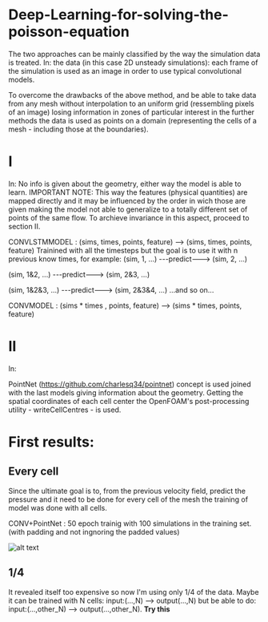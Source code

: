 # Deep-Learning-for-solving-the-poisson-equation

The two approaches can be mainly classified by the way the simulation data is treated. 
In: 
the data (in this case 2D unsteady simulations): each frame of the simulation is used as an image in order to use typical convolutional models.

To overcome the drawbacks of the above method, and be able to take data from any mesh without interpolation to an uniform grid (ressembling pixels of an image) losing information in zones of particular interest in the further methods the data is used as points on a domain (representing the cells of a mesh - including those at the boundaries).

# I

In:
No info is given about the geometry, either way the model is able to learn. 
IMPORTANT NOTE: This way the features (physical quantities) are mapped directly and it may be influenced by the order in wich those are given making the model not able to generalize to a totally different set of points of the same flow. To archieve invariance in this aspect, proceed to section II. 

CONVLSTMMODEL : (sims, times, points, feature) --> (sims, times, points, feature)
Trainined with all the timesteps but the goal is to use it with n previous know times, for example:
(sim, 1, ...) ---predict---> (sim, 2, ...) 

(sim, 1&2, ...) ---predict---> (sim, 2&3, ...)

(sim, 1&2&3, ...) ---predict---> (sim, 2&3&4, ...) ...and so on...

CONVMODEL : (sims * times , points, feature) --> (sims * times, points, feature)

# II 

In:

PointNet (https://github.com/charlesq34/pointnet) concept is used joined with the last models giving information about the geometry. Getting the spatial coordinates of each cell center the OpenFOAM's post-processing utility - writeCellCentres - is used. 




# First results: 

## Every cell
Since the ultimate goal is to, from the previous velocity field, predict the pressure and it need to be done for every cell of the mesh the training of model was done with all cells. 

CONV+PointNet : 50 epoch trainig with 100 simulations in the training set. (with padding and not ingnoring the padded values)

![alt text](https://github.com/pauloacs/Deep-Learning-for-solving-the-poisson-equation/blob/main/ux_movie.gif)

## 1/4 
It revealed itself too expensive so now I'm using only 1/4 of the data. 
Maybe it can be trained with N cells:  input:(...,N) --> output(...,N) but be able to do:  input:(...,other_N) --> output(...,other_N). **Try this**


